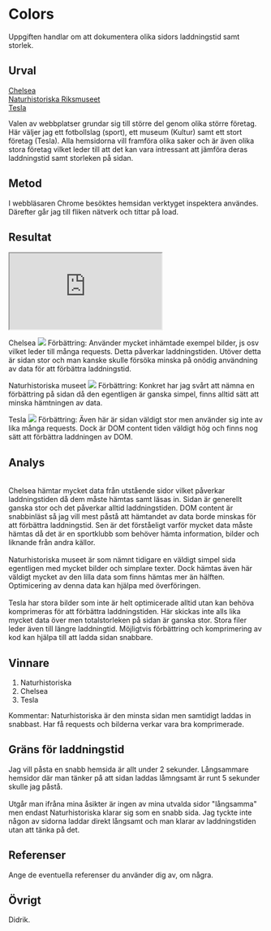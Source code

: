 Colors
=======================

Uppgiften handlar om att dokumentera olika sidors laddningstid samt storlek. 

Urval
-----------------------

<a href="https://www.chelseafc.com/en">Chelsea</a> <br>
<a href="https://www.nrm.se/">Naturhistoriska Riksmuseet</a> <br>
<a href="https://www.tesla.com/sv_se">Tesla</a> <br>

Valen av webbplatser grundar sig till större del genom olika större företag. Här väljer jag ett fotbollslag (sport), ett museum (Kultur) samt ett stort företag (Tesla). Alla hemsidorna vill framföra olika saker och är även olika stora företag vilket leder till att det kan vara intressant att jämföra deras laddningstid samt storleken på sidan.

Metod
-----------------------

I webbläsaren Chrome besöktes hemsidan verktyget inspektera användes. Därefter går jag till fliken nätverk och tittar på load.

Resultat
-----------------------
<iframe class="laddning" src="https://docs.google.com/spreadsheets/d/e/2PACX-1vRQxe2kllobC6m8e1TcmFRFfNKG5cgcCow3YljM96ZssBccHiP6SrM4nZLoRiiOvkGOq5T0i4zAIYe3/pubhtml?widget=true&amp;headers=false"></iframe>

Chelsea
<img class="flash-img" src="image/../../assets/img/chelsea-design.png">
Förbättring: Använder mycket inhämtade exempel bilder, js osv vilket leder till många requests. Detta påverkar laddningstiden. Utöver detta är sidan stor och man kanske skulle försöka minska på onödig användning av data för att förbättra laddningstid. 

Naturhistoriska museet
<img class="flash-img" src="image/../../assets/img/natur.design.png">
Förbättring: Konkret har jag svårt att nämna en förbättring på sidan då den egentligen är ganska simpel, finns alltid sätt att minska hämtningen av data. 

Tesla
<img class="flash-img" src="image/../../assets/img/tesla.design.png">
Förbättring: Även här är sidan väldigt stor men använder sig inte av lika många requests. Dock är DOM content tiden väldigt hög och finns nog sätt att förbättra laddningen av DOM. 


Analys
-----------------------

<br>
Chelsea hämtar mycket data från utstående sidor vilket påverkar laddningstiden då dem måste hämtas samt läsas in. Sidan är generellt ganska stor och det påverkar alltid laddningstiden. DOM content är snabbinläst så jag vill mest påstå att hämtandet av data borde minskas för att förbättra laddningstid. Sen är det förståeligt varför mycket data måste hämtas då det är en sportklubb som behöver hämta information, bilder och liknande från andra källor. 
<br>
<br>
Naturhistoriska museet är som nämnt tidigare en väldigt simpel sida egentligen med mycket bilder och simplare texter. Dock hämtas även här väldigt mycket av den lilla data som finns hämtas mer än hälften. Optimicering av denna data kan hjälpa med överföringen.
<br>
<br>
Tesla har stora bilder som inte är helt optimicerade alltid utan kan behöva komprimeras för att förbättra laddningstiden. Här skickas inte alls lika mycket data över men totalstorleken på sidan är ganska stor. Stora filer leder även till längre laddningtid. Möjligtvis förbättring och komprimering av kod kan hjälpa till att ladda sidan snabbare. 

Vinnare
-----------------------
1. Naturhistoriska
2. Chelsea
3. Tesla

Kommentar: Naturhistoriska är den minsta sidan men samtidigt laddas in snabbast. Har få requests och bilderna verkar vara bra komprimerade. 

Gräns för laddningstid
-----------------------
Jag vill påsta en snabb hemsida är allt under 2 sekunder. Långsammare hemsidor där man tänker på att sidan laddas låmngsamt är runt 5 sekunder skulle jag påstå.
<br>
<br>
Utgår man ifråna mina åsikter är ingen av mina utvalda sidor "långsamma" men endast Naturhistoriska klarar sig som en snabb sida. Jag tyckte inte någon av sidorna laddar direkt långsamt och man klarar av laddningstiden utan att tänka på det.


Referenser
-----------------------

Ange de eventuella referenser du använder dig av, om några.

Övrigt
-----------------------

Didrik.